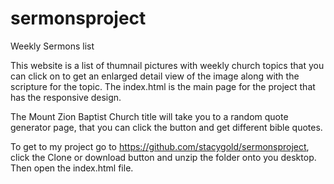# sermonsproject

Weekly Sermons list

This website is a list of thumnail pictures with weekly church topics that you can click on to get an enlarged detail view of the image along with the scripture for the topic.  The index.html is the main page for the project that has the responsive design.

The Mount Zion Baptist Church title will take you to a random quote generator page, that you can click the button and get different bible quotes.

To get to my project go to https://github.com/stacygold/sermonsproject, click the Clone or download button and unzip the folder onto you desktop.  Then open the index.html file.


